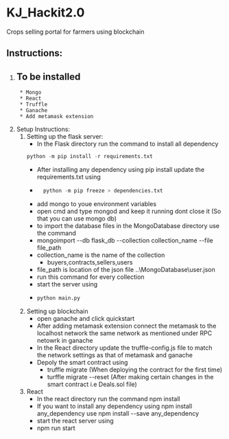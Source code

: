 # KJ_Hackit2.0
Crops selling portal for farmers using blockchain

## Instructions:
1. ## To be installed
		* Mongo
		* React
		* Truffle 
		* Ganache
		* Add metamask extension
2. Setup Instructions:
	1. Setting up the flask server:
		* In the Flask directory run the command to install all dependency
		```python 
		python -m pip install -r requirements.txt
		```
		* After installing any dependency using pip install update the requirements.txt using 
		* ```python 
			python -m pip freeze > dependencies.txt
			```
		* add mongo to youe environment variables 
		* open cmd and type mongod and keep it running dont close it (So that you can use mongo db)
		* to import the database files in the MongoDatabase directory use the command
		* mongoimport --db flask_db --collection collection_name --file file_path
		* collection_name is the name of the collection
			* buyers,contracts,sellers,users
		* file_path is location of the json file ..\MongoDatabase\user.json
		* run this command for every collection
		* start the server using
		*	```python 
			python main.py
			```
	2. Setting up blockchain
		* open ganache and click quickstart 
		* After adding metamask extension connect the metamask to the localhost network the same network as mentioned under RPC netowrk in ganache
		* In the React directory update the truffle-config.js file to match the network settings as that of metamask and ganache
		* Depoly the smart contract using
			* truffle migrate (When deploying the contract for the first time)
			* turffle migrate --reset (After making certain changes in the smart contract i.e Deals.sol file)
	3. React
		* In the react directory run the command
			npm install
		* If you want to install any dependency using npm install any_dependency use npm install --save any_dependency
		* start the react server using
		* npm run start  

